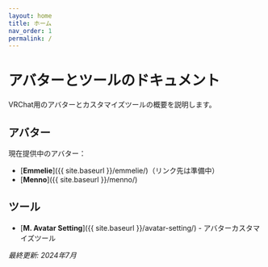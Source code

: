 ```yaml
---
layout: home
title: ホーム
nav_order: 1
permalink: /
---
```


# アバターとツールのドキュメント

VRChat用のアバターとカスタマイズツールの概要を説明します。

## アバター

現在提供中のアバター：

* [**Emmelie**]({{ site.baseurl }}/emmelie/)（リンク先は準備中）
* [**Menno**]({{ site.baseurl }}/menno/)

## ツール

* [**M. Avatar Setting**]({{ site.baseurl }}/avatar-setting/) - アバターカスタマイズツール

*最終更新: 2024年7月*